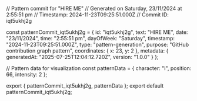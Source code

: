 // Pattern commit for "HIRE ME"
// Generated on Saturday, 23/11/2024 at 2:55:51 pm
// Timestamp: 2024-11-23T09:25:51.000Z
// Commit ID: iqt5ukhj2g

const patternCommit_iqt5ukhj2g = {
  id: "iqt5ukhj2g",
  text: "HIRE ME",
  date: "23/11/2024",
  time: "2:55:51 pm",
  dayOfWeek: "Saturday",
  timestamp: "2024-11-23T09:25:51.000Z",
  type: "pattern-generation",
  purpose: "GitHub contribution graph pattern",
  coordinates: {
    x: 23,
    y: 2
  },
  metadata: {
    generatedAt: "2025-07-25T12:04:12.720Z",
    version: "1.0.0"
  }
};

// Pattern data for visualization
const patternData = {
  character: "I",
  position: 66,
  intensity: 2
};

export { patternCommit_iqt5ukhj2g, patternData };
export default patternCommit_iqt5ukhj2g;
